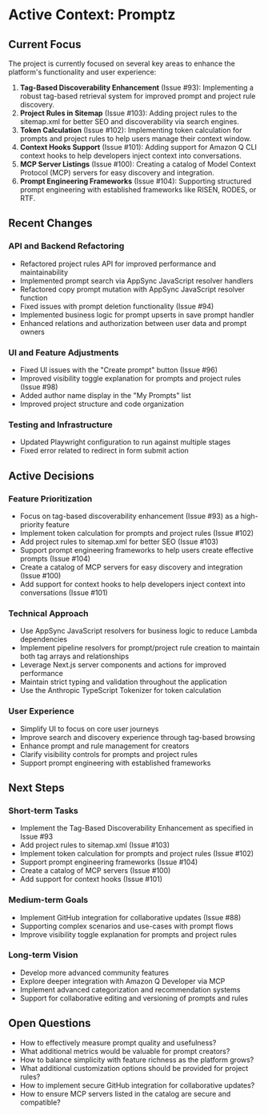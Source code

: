 # Active Context: Promptz

## Current Focus

The project is currently focused on several key areas to enhance the platform's functionality and user experience:

1. **Tag-Based Discoverability Enhancement** (Issue #93): Implementing a robust tag-based retrieval system for improved prompt and project rule discovery.
2. **Project Rules in Sitemap** (Issue #103): Adding project rules to the sitemap.xml for better SEO and discoverability via search engines.
3. **Token Calculation** (Issue #102): Implementing token calculation for prompts and project rules to help users manage their context window.
4. **Context Hooks Support** (Issue #101): Adding support for Amazon Q CLI context hooks to help developers inject context into conversations.
5. **MCP Server Listings** (Issue #100): Creating a catalog of Model Context Protocol (MCP) servers for easy discovery and integration.
6. **Prompt Engineering Frameworks** (Issue #104): Supporting structured prompt engineering with established frameworks like RISEN, RODES, or RTF.

## Recent Changes

### API and Backend Refactoring

- Refactored project rules API for improved performance and maintainability
- Implemented prompt search via AppSync JavaScript resolver handlers
- Refactored copy prompt mutation with AppSync JavaScript resolver function
- Fixed issues with prompt deletion functionality (Issue #94)
- Implemented business logic for prompt upserts in save prompt handler
- Enhanced relations and authorization between user data and prompt owners

### UI and Feature Adjustments

- Fixed UI issues with the "Create prompt" button (Issue #96)
- Improved visibility toggle explanation for prompts and project rules (Issue #98)
- Added author name display in the "My Prompts" list
- Improved project structure and code organization

### Testing and Infrastructure

- Updated Playwright configuration to run against multiple stages
- Fixed error related to redirect in form submit action

## Active Decisions

### Feature Prioritization

- Focus on tag-based discoverability enhancement (Issue #93) as a high-priority feature
- Implement token calculation for prompts and project rules (Issue #102)
- Add project rules to sitemap.xml for better SEO (Issue #103)
- Support prompt engineering frameworks to help users create effective prompts (Issue #104)
- Create a catalog of MCP servers for easy discovery and integration (Issue #100)
- Add support for context hooks to help developers inject context into conversations (Issue #101)

### Technical Approach

- Use AppSync JavaScript resolvers for business logic to reduce Lambda dependencies
- Implement pipeline resolvers for prompt/project rule creation to maintain both tag arrays and relationships
- Leverage Next.js server components and actions for improved performance
- Maintain strict typing and validation throughout the application
- Use the Anthropic TypeScript Tokenizer for token calculation

### User Experience

- Simplify UI to focus on core user journeys
- Improve search and discovery experience through tag-based browsing
- Enhance prompt and rule management for creators
- Clarify visibility controls for prompts and project rules
- Support prompt engineering with established frameworks

## Next Steps

### Short-term Tasks

- Implement the Tag-Based Discoverability Enhancement as specified in Issue #93
- Add project rules to sitemap.xml (Issue #103)
- Implement token calculation for prompts and project rules (Issue #102)
- Support prompt engineering frameworks (Issue #104)
- Create a catalog of MCP servers (Issue #100)
- Add support for context hooks (Issue #101)

### Medium-term Goals

- Implement GitHub integration for collaborative updates (Issue #88)
- Supporting complex scenarios and use-cases with prompt flows
- Improve visibility toggle explanation for prompts and project rules

### Long-term Vision

- Develop more advanced community features
- Explore deeper integration with Amazon Q Developer via MCP
- Implement advanced categorization and recommendation systems
- Support for collaborative editing and versioning of prompts and rules

## Open Questions

- How to effectively measure prompt quality and usefulness?
- What additional metrics would be valuable for prompt creators?
- How to balance simplicity with feature richness as the platform grows?
- What additional customization options should be provided for project rules?
- How to implement secure GitHub integration for collaborative updates?
- How to ensure MCP servers listed in the catalog are secure and compatible?

